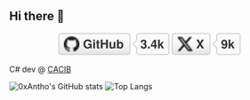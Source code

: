 ## Hi there 👋

<p align="center">
	<a href="https://github.com/0xAntho"><img src="imgs/github.svg" alt="GitHub"></a>
	<a href="https://x.com/0xAntho94"><img src="imgs/twitter.svg" alt="Twitter"></a>
</p>

C# dev @ [CACIB](https://www.ca-cib.com/en)

![0xAntho's GitHub stats](https://github-readme-stats.vercel.app/api?username=0xAntho&show_icons=true&theme=transparent)
![Top Langs](https://github-readme-stats.vercel.app/api/top-langs/?username=anuraghazra&layout=compact)
<!--
**0xAntho/0xAntho** is a ✨ _special_ ✨ repository because its `README.md` (this file) appears on your GitHub profile.

Here are some ideas to get you started:

- 🔭 I’m currently working on ...
- 🌱 I’m currently learning ...
- 👯 I’m looking to collaborate on ...
- 🤔 I’m looking for help with ...
- 💬 Ask me about ...
- 📫 How to reach me: ...
- 😄 Pronouns: ...
- ⚡ Fun fact: ...
-->
